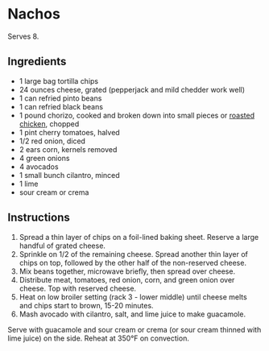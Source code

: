 # Nachos

Serves 8.

## Ingredients

- 1 large bag tortilla chips
- 24 ounces cheese, grated (pepperjack and mild chedder work well)
- 1 can refried pinto beans
- 1 can refried black beans
- 1 pound chorizo, cooked and broken down into small pieces or [roasted chicken](roasted-chicken.md), chopped
- 1 pint cherry tomatoes, halved
- 1/2 red onion, diced
- 2 ears corn, kernels removed
- 4 green onions
- 4 avocados
- 1 small bunch cilantro, minced
- 1 lime
- sour cream or crema

## Instructions

1. Spread a thin layer of chips on a foil-lined baking sheet. Reserve a large handful of grated cheese.
2. Sprinkle on 1/2 of the remaining cheese. Spread another thin layer of chips on top, followed by the other half of the non-reserved cheese.
3. Mix beans together, microwave briefly, then spread over cheese.
4. Distribute meat, tomatoes, red onion, corn, and green onion over cheese. Top with reserved cheese.
5. Heat on low broiler setting (rack 3 - lower middle) until cheese melts and chips start to brown, 15-20 minutes.
6. Mash avocado with cilantro, salt, and lime juice to make guacamole.

Serve with guacamole and sour cream or crema (or sour cream thinned with lime juice) on the side. Reheat at 350°F on convection.
